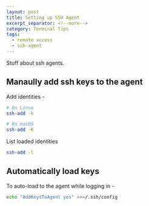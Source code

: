 ```yaml
---
layout: post
title: Setting up SSH Agent
excerpt_separator: <!--more-->
category: Terminal Tips
tags: 
  - remote access
  - ssh-agent
---
```


Stuff about ssh agents.

<!--more-->

## Manaully add ssh keys to the agent

Add identities -
```bash
# On Linux
ssh-add -k

# On macOS
ssh-add -K
```

List loaded identities

```bash
ssh-add -l
```

## Automatically load keys

To auto-load to the agent while logging in -

```bash
echo "AddKeysToAgent yes" >>~/.ssh/config
```
